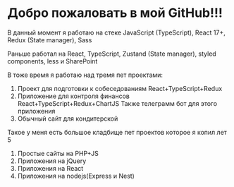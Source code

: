 # Добро пожаловать в мой GitHub!!!

В данный момент я работаю на стеке JavaScript (TypeScript), React 17+, Redux (State manager), Sass

Раньше работал на React, TypeScript, Zustand (State manager), styled components, less и SharePoint 

В тоже время я работаю над тремя пет проектами:
1) Проект для подготовки к собеседованиям React+TypeScript+Redux 
2) Приложение для контроля финансов React+TypeScript+Redux+ChartJS
Также телеграмм бот для этого приложения 
3) Обычный сайт для кондитерской

Такое у меня есть большое кладбище пет проектов которое я копил лет 5
1) Простые сайты на PHP+JS
2) Приложения на jQuery 
3) Приложения на React
4) Приложения на nodejs(Express и Nest)
